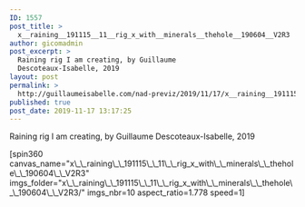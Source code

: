 ```yaml
---
ID: 1557
post_title: >
  x__raining__191115__11__rig_x_with__minerals__thehole__190604__V2R3
author: gicomadmin
post_excerpt: >
  Raining rig I am creating, by Guillaume
  Descoteaux-Isabelle, 2019
layout: post
permalink: >
  http://guillaumeisabelle.com/nad-previz/2019/11/17/x__raining__191115__11__rig_x_with__minerals__thehole__190604__v2r3/
published: true
post_date: 2019-11-17 13:17:25
---
```

<!-- wp:paragraph -->

Raining rig I am creating, by Guillaume Descoteaux-Isabelle, 2019

<!-- /wp:paragraph -->

<!-- wp:shortcode --> [spin360 canvas_name="x\_\_raining\_\_191115\_\_11\_\_rig_x_with\_\_minerals\_\_thehole\_\_190604\_\_V2R3" imgs_folder="x\_\_raining\_\_191115\_\_11\_\_rig_x_with\_\_minerals\_\_thehole\_\_190604\_\_V2R3/" imgs_nbr=10 aspect_ratio=1.778 speed=1] 

<!-- /wp:shortcode -->

<!-- wp:image {"id":1561,"sizeSlug":"full"} --><figure class="wp-block-image size-full">

<img src="http://guillaumeisabelle.com/nad-previz/wp-content/uploads/sites/19/2019/11/image-44-scaled.png" alt="" class="wp-image-1561" /></figure> <!-- /wp:image -->